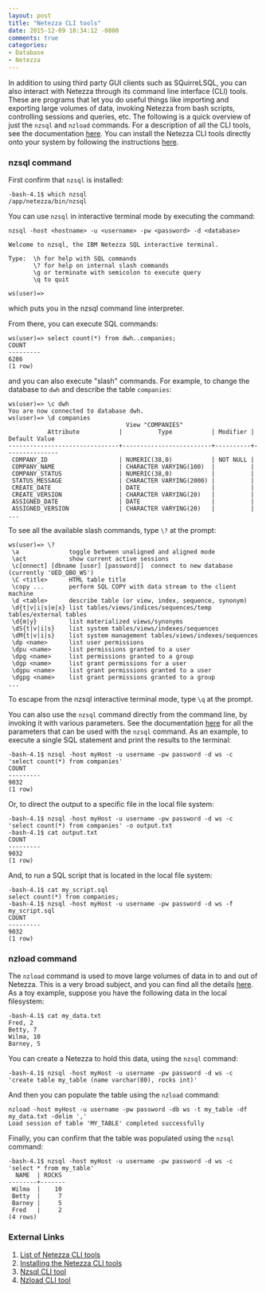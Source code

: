 ```yaml
---
layout: post
title: "Netezza CLI tools"
date: 2015-12-09 18:34:12 -0800
comments: true
categories:
- Database
- Netezza
---
```


In addition to using third party GUI clients such as SQuirreLSQL, you can also interact with Netezza through its command line interface (CLI) tools. 
These are programs that let you do useful things like importing and exporting large volumes of data, invoking Netezza from bash scripts, controlling sessions and queries, etc. 
The following is a quick overview of just the `nzsql` and `nzload` commands. 
For a description of all the CLI tools, see the documentation [here](http://www-01.ibm.com/support/knowledgecenter/SSULQD_7.2.0/com.ibm.nz.adm.doc/r_sysadm_summary_of_commands.html?lang=en). 
You can install the Netezza CLI tools directly onto your system by following the instructions [here](http://www-01.ibm.com/support/knowledgecenter/SSULQD_7.2.0/com.ibm.nz.adm.doc/c_sysadm_client_software_install.html).

### nzsql command

First confirm that `nzsql` is installed:
```
-bash-4.1$ which nzsql
/app/netezza/bin/nzsql
```
You can use `nzsql` in interactive terminal mode by executing the command:

```
nzsql -host <hostname> -u <username> -pw <password> -d <database>
  
Welcome to nzsql, the IBM Netezza SQL interactive terminal.

Type:  \h for help with SQL commands
       \? for help on internal slash commands
       \g or terminate with semicolon to execute query
       \q to quit

ws(user)=>
```

which puts you in the nzsql command line interpreter.


From there, you can execute SQL commands: 

```
ws(user)=> select count(*) from dwh..companies;
COUNT
---------
6286
(1 row)
```

and you can also execute "slash" commands.  For example, to change the database to `dwh` and describe the table `companies`:
```
ws(user)=> \c dwh
You are now connected to database dwh.
ws(user)=> \d companies
                                 View "COMPANIES"
           Attribute           |          Type           | Modifier | Default Value 
-------------------------------+-------------------------+----------+---------------
 COMPANY_ID                    | NUMERIC(38,0)           | NOT NULL | 
 COMPANY_NAME                  | CHARACTER VARYING(100)  |          | 
 COMPANY_STATUS                | NUMERIC(38,0)           |          | 
 STATUS_MESSAGE                | CHARACTER VARYING(2000) |          | 
 CREATE_DATE                   | DATE                    |          | 
 CREATE_VERSION                | CHARACTER VARYING(20)   |          | 
 ASSIGNED_DATE                 | DATE                    |          | 
 ASSIGNED_VERSION              | CHARACTER VARYING(20)   |          | 
...
```

To see all the available slash commands, type `\?` at the prompt:

```
ws(user)=> \?
 \a              toggle between unaligned and aligned mode
 \act            show current active sessions
 \c[onnect] [dbname [user] [password]]	connect to new database (currently 'UED_QBO_WS')
 \C <title>      HTML table title
 \copy ...       perform SQL COPY with data stream to the client machine
 \d <table>      describe table (or view, index, sequence, synonym)
 \d{t|v|i|s|e|x} list tables/views/indices/sequences/temp tables/external tables
 \d{m|y}         list materialized views/synonyms
 \dS{t|v|i|s}    list system tables/views/indexes/sequences
 \dM{t|v|i|s}    list system management tables/views/indexes/sequences
 \dp <name>      list user permissions
 \dpu <name>     list permissions granted to a user
 \dpg <name>     list permissions granted to a group
 \dgp <name>     list grant permissions for a user
 \dgpu <name>    list grant permissions granted to a user
 \dgpg <name>    list grant permissions granted to a group
...
```
To escape from the nzsql interactive terminal mode, type `\q` at the prompt.

You can also use the `nzsql` command directly from the command line, by invoking it with various parameters. 
See the documentation [here](http://www-01.ibm.com/support/knowledgecenter/SSULQD_7.2.0/com.ibm.nz.adm.doc/r_sysadm_nzsql_command.html) for all the parameters that can be used with the `nzsql` command.
As an example, to execute a single SQL statement and print the results to the terminal: 

```
-bash-4.1$ nzsql -host myHost -u username -pw password -d ws -c 'select count(*) from companies'
COUNT  
---------
9032
(1 row)
```

Or, to direct the output to a specific file in the local file system:

```
-bash-4.1$ nzsql -host myHost -u username -pw password -d ws -c 'select count(*) from companies' -o output.txt
-bash-4.1$ cat output.txt
COUNT  
---------
9032
(1 row)
```

And, to run a SQL script that is located in the local file system:

```
-bash-4.1$ cat my_script.sql
select count(*) from companies;
-bash-4.1$ nzsql -host myHost -u username -pw password -d ws -f my_script.sql
COUNT
---------
9032
(1 row)
```

### nzload command

The `nzload` command is used to move large volumes of data in to and out of Netezza. 
This is a very broad subject, and you can find all the details [here](http://www-01.ibm.com/support/knowledgecenter/SSULQD_7.2.0/com.ibm.nz.load.doc/c_load_overview.html?cp=SSULQD_7.2.0%2F5&lang=en).
As a toy example, suppose you have the following data in the local filesystem:

```
-bash-4.1$ cat my_data.txt
Fred, 2
Betty, 7
Wilma, 10
Barney, 5
```

You can create a Netezza to hold this data, using the `nzsql` command:

```
-bash-4.1$ nzsql -host myHost -u username -pw password -d ws -c 'create table my_table (name varchar(80), rocks int)'
```

And then you can populate the table using the `nzload` command:

```
nzload -host myHost -u username -pw password -db ws -t my_table -df my_data.txt -delim ','
Load session of table 'MY_TABLE' completed successfully
```

Finally, you can confirm that the table was populated using the `nzsql` command:

```
-bash-4.1$ nzsql -host myHost -u username -pw password -d ws -c 'select * from my_table'
  NAME  | ROCKS 
--------+-------
 Wilma  |    10
 Betty  |     7
 Barney |     5
 Fred   |     2
(4 rows)
```

### External Links

1. [List of Netezza CLI tools](http://www-01.ibm.com/support/knowledgecenter/SSULQD_7.2.0/com.ibm.nz.adm.doc/r_sysadm_summary_of_commands.html?lang=en)
1. [Installing the Netezza CLI tools](http://www-01.ibm.com/support/knowledgecenter/SSULQD_7.2.0/com.ibm.nz.adm.doc/c_sysadm_client_software_install.html)
1. [Nzsql CLI tool](http://www-01.ibm.com/support/knowledgecenter/SSULQD_7.2.0/com.ibm.nz.adm.doc/r_sysadm_nzsql_command.html)
1. [Nzload CLI tool](http://www-01.ibm.com/support/knowledgecenter/SSULQD_7.2.0/com.ibm.nz.load.doc/c_load_overview.html?cp=SSULQD_7.2.0%2F5&lang=en)